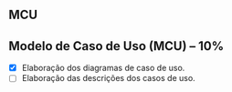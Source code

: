 ## MCU

## Modelo de Caso de Uso (MCU) – 10% 
- [x] Elaboração dos diagramas de caso de uso. 
- [ ] Elaboração das descrições dos casos de uso.
